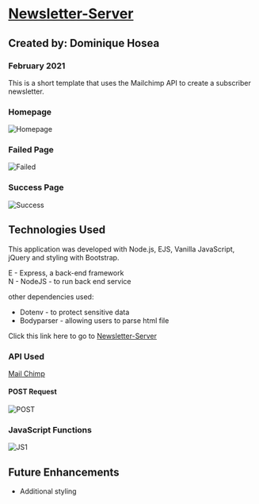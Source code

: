 # [Newsletter-Server](https://newsletter-hoseacodes.herokuapp.com/)

## Created by: Dominique Hosea

### February 2021
This is a short template that uses the Mailchimp API to create a subscriber newsletter.

### Homepage
![Homepage](https://i.imgur.com/8XiNmrv.png)

### Failed Page
![Failed](https://i.imgur.com/QgAM8TQ.png)

### Success Page
![Success](https://i.imgur.com/z0YWDVb.png)

## Technologies Used

This application was developed with Node.js, EJS, Vanilla JavaScript, jQuery and styling with Bootstrap.

E - Express, a back-end framework  
N - NodeJS - to run back end service

other dependencies used:

- Dotenv - to protect sensitive data
- Bodyparser - allowing users to parse html file 

Click this link here to go to [Newsletter-Server](https://newsletter-hoseacodes.herokuapp.com/)

### API Used

[Mail Chimp](https://mailchimp.com/developer/marketing/docs/fundamentals/)

#### POST Request

![POST](https://i.imgur.com/BHDdwwa.png)

### JavaScript Functions
![JS1](https://i.imgur.com/omdKaeG.png)

## Future Enhancements

- Additional styling
